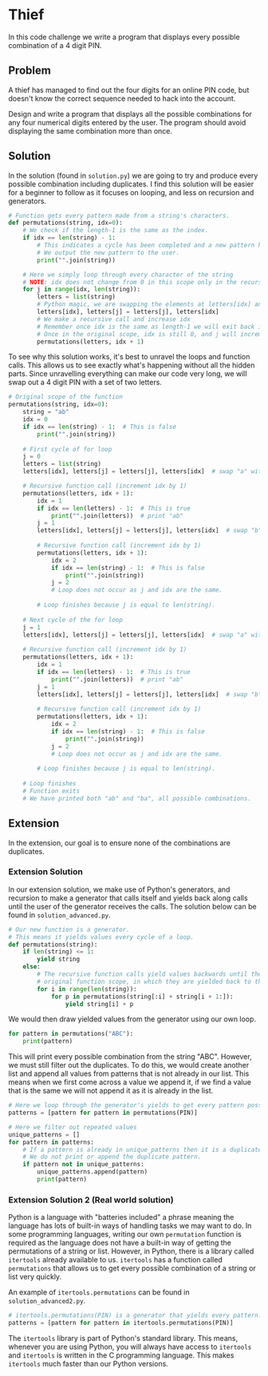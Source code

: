 # Thief
In this code challenge we write a program that displays every possible combination of a 4 digit PIN.

## Problem
A thief has managed to find out the four digits for an online PIN code, but doesn't know the correct sequence needed to hack into the account.<br>

Design and write a program that displays all the possible combinations for any four numerical digits entered by the user. The program should avoid displaying the same combination more than once.

## Solution
In the solution (found in `solution.py`) we are going to try and produce every possible combination including duplicates.
I find this solution will be easier for a beginner to follow as it focuses on looping, and less on recursion and generators.

```python
# Function gets every pattern made from a string's characters.
def permutations(string, idx=0):
    # We check if the length-1 is the same as the index.
    if idx == len(string) - 1:
        # This indicates a cycle has been completed and a new pattern has been created.
        # We output the new pattern to the user.
        print("".join(string))

    # Here we simply loop through every character of the string
    # NOTE: idx does not change from 0 in this scope only in the recursive scopes
    for j in range(idx, len(string)):
        letters = list(string)
        # Python magic, we are swapping the elements at letters[idx] and letters[j]
        letters[idx], letters[j] = letters[j], letters[idx]
        # We make a recursive call and increase idx
        # Remember once idx is the same as length-1 we will exit back into the original scope.
        # Once in the original scope, idx is still 0, and j will increment.
        permutations(letters, idx + 1)
```
To see why this solution works, it's best to unravel the loops and function calls. 
This allows us to see exactly what's happening without all the hidden parts.
Since unravelling everything can make our code very long, we will swap out a 4 digit PIN with a set of two letters.
```python
# Original scope of the function
permutations(string, idx=0):
    string = "ab"
    idx = 0
    if idx == len(string) - 1:  # This is false
        print("".join(string)) 
        
    # First cycle of for loop
    j = 0
    letters = list(string)
    letters[idx], letters[j] = letters[j], letters[idx]  # swap "a" with "a" (does nothing)

    # Recursive function call (increment idx by 1)
    permutations(letters, idx + 1):
        idx = 1
        if idx == len(letters) - 1:  # This is true 
            print("".join(letters))  # print "ab"
        j = 1
        letters[idx], letters[j] = letters[j], letters[idx]  # swap "b" with "b" (does nothing)
        
        # Recursive function call (increment idx by 1)
        permutations(letters, idx + 1):
            idx = 2 
            if idx == len(string) - 1:  # This is false
                print("".join(string))  
            j = 2
            # Loop does not occur as j and idx are the same.
        
        # Loop finishes because j is equal to len(string).
    
    # Next cycle of the for loop
    j = 1
    letters[idx], letters[j] = letters[j], letters[idx]  # swap "a" with "b" (letters is now "ba")
    
    # Recursive function call (increment idx by 1)
    permutations(letters, idx + 1):
        idx = 1
        if idx == len(letters) - 1:  # This is true 
            print("".join(letters))  # print "ab"
        j = 1
        letters[idx], letters[j] = letters[j], letters[idx]  # swap "b" with "b" (does nothing)
        
        # Recursive function call (increment idx by 1)
        permutations(letters, idx + 1):
            idx = 2 
            if idx == len(string) - 1:  # This is false
                print("".join(string))  
            j = 2
            # Loop does not occur as j and idx are the same.
        
        # Loop finishes because j is equal to len(string).
    
    # Loop finishes
    # Function exits
    # We have printed both "ab" and "ba", all possible combinations.
```

## Extension
In the extension, our goal is to ensure none of the combinations are duplicates. 

### Extension Solution 
In our extension solution, we make use of Python's generators, and recursion to make a generator that calls itself and yields back along calls until the user of the generator receives the calls.
The solution below can be found in `solution_advanced.py`.
```python
# Our new function is a generator.
# This means it yields values every cycle of a loop.
def permutations(string):
    if len(string) <= 1:
        yield string
    else:
        # The recursive function calls yield values backwards until they reach the
        # original function scope, in which they are yielded back to the user.
        for i in range(len(string)):
            for p in permutations(string[:i] + string[i + 1:]):
                yield string[i] + p
```
We would then draw yielded values from the generator using our own loop.
```python
for pattern in permutations("ABC"):
    print(pattern)
```
This will print every possible combination from the string "ABC". 
However, we must still filter out the duplicates. 
To do this, we would create another list and append all values from patterns that is not already in our list.
This means when we first come across a value we append it, if we find a value that is the same we will not append it as it is already in the list.
```python
# Here we loop through the generator's yields to get every pattern possible.
patterns = [pattern for pattern in permutations(PIN)]

# Here we filter out repeated values
unique_patterns = []
for pattern in patterns:
    # If a pattern is already in unique_patterns then it is a duplicate.
    # We do not print or append the duplicate pattern.
    if pattern not in unique_patterns:
        unique_patterns.append(pattern)
        print(pattern)
```

### Extension Solution 2 (Real world solution)
Python is a language with "batteries included" a phrase meaning the language has lots of built-in ways of handling tasks we may want to do.
In some programming languages, writing our own `permutation` function is required as the language does not have a built-in way of getting the permutations of a string or list.
However, in Python, there is a library called `itertools` already available to us. 
`itertools` has a function called `permutations` that allows us to get every possible combination of a string or list very quickly.

An example of `itertools.permutations` can be found in `solution_advanced2.py`. 
```python
# itertools.permutations(PIN) is a generator that yields every pattern.
patterns = [pattern for pattern in itertools.permutations(PIN)]
```
The `itertools` library is part of Python's standard library.
This means, whenever you are using Python, you will always have access to `itertools` and `itertools` is written in the C programming language. 
This makes `itertools` much faster than our Python versions.

